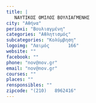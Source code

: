 ```yaml
---
title: |
   ΝΑΥΤΙΚΟΣ ΟΜΙΛΟΣ ΒΟΥΛΙΑΓΜΕΝΗΣ
city: "Αθήνα"
perioxi: "Βουλιαγμένη"
categories: "Αθλητισμός"
subcategories: "Κολύμβηση"
logoimg: "Λαιμός       166"
website: ""
facebook: ""
phone: "nov@nov.gr"
email: "nov@nov.gr"
courses: ""
places: ""
rensponsibles: ""
zipcode: "(210)   8962416"
---
```




